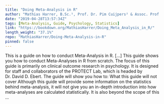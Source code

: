 ```yaml
---
title: "Doing Meta-Analysis in R"
author: "Mathias Harrer, B.Sc.¹, Prof. Dr. Pim Cuijpers² & Assoc. Prof. Dr. David Ebert²"
date: "2019-04-28T13:57:34Z"
tags: [Meta-Analysis, Guide, Psychology, Statistics]
link: "https://bookdown.org/MathiasHarrer/Doing_Meta_Analysis_in_R/"
length_weight: "37.1%"
repo: "MathiasHarrer/Doing-Meta-Analysis-in-R"
pinned: false
---
```


This is a guide on how to conduct Meta-Analysis in R. [...] This guide shows you how to conduct Meta-Analyses in R from scratch. The focus of this guide is primarily on clinical outcome research in psychology. It is designed for staff and collaborators of the PROTECT Lab, which is headed by Dr. David D. Ebert. The guide will show you how to: What this guide will not cover Although this guide will provide some information on the statistics behind meta-analysis, it will not give you an in-depth introduction into how meta-analyses are calculated statistically. It is also beyond the scope of this  ...
